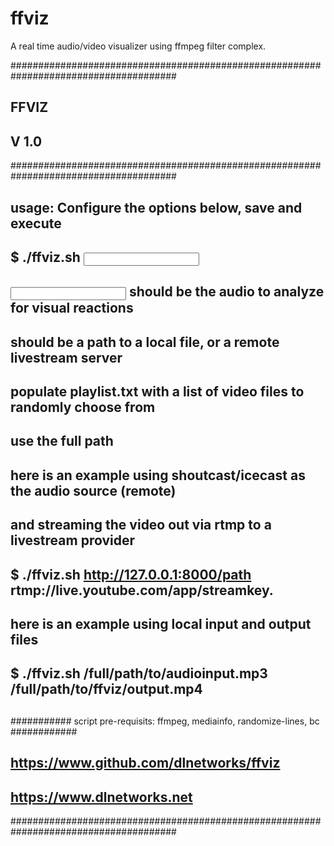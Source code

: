 # ffviz
A real time audio/video visualizer using ffmpeg filter complex. 

######################################################################################
##                                         FFVIZ                                    ##
##                                         V 1.0                                    ##
######################################################################################
## usage: Configure the options below, save and execute                             ##
##                                                                                  ##
## $ ./ffviz.sh <input> <output>                                                    ##
##                                                                                  ##
## <input> should be the audio to analyze for visual reactions                      ##
## <output> should be a path to a local file, or a remote livestream server         ##
##                                                                                  ##
## populate playlist.txt with a list of video files to randomly choose from         ##
## use the full path                                                                ##
##                                                                                  ##
## here is an example using shoutcast/icecast as the audio source (remote)          ##
## and streaming the video out via rtmp to a livestream provider                    ##
##                                                                                  ##
## $ ./ffviz.sh http://127.0.0.1:8000/path rtmp://live.youtube.com/app/streamkey.   ##
##                                                                                  ##
## here is an example using local input and output files                            ##
##                                                                                  ##
## $ ./ffviz.sh /full/path/to/audioinput.mp3 /full/path/to/ffviz/output.mp4         ##
##                                                                                  ##
########### script pre-requisits: ffmpeg, mediainfo, randomize-lines, bc  ############
##                                                                                  ##
##                      https://www.github.com/dlnetworks/ffviz                     ##
##                            https://www.dlnetworks.net                            ##
######################################################################################
